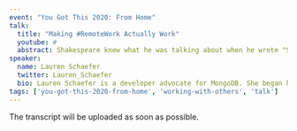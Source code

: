 ```yaml
---
event: "You Got This 2020: From Home"
talk:
  title: "Making #RemoteWork Actually Work"
  youtube: #
  abstract: Shakespeare knew what he was talking about when he wrote "Some are born great remote workers, some achieve great remote work, and some have great remote work thrust upon them." Ok, maybe that's not exactly what he wrote. Whether you love working remotely or you were voluntold to work remotely, this is the session for you. Come discover tips and tricks to being a successful remote employee from a ten-year remote work veteran.
speaker:
  name: Lauren Schaefer
  twitter: Lauren_Schaefer
  bio: Lauren Schaefer is a developer advocate for MongoDB. She began her career as a software engineer for IBM where she held a variety of roles including full-stack developer, test automation specialist, and growth hacking engineer. She went on to be a developer advocate at SugarCRM. Lauren holds a BS and MS in Computer Science from North Carolina State University and is the co-inventor of twelve issued United States patents.  She has been working from her home office for the last decade and is an advocate of remote work options.
tags: ['you-got-this-2020-from-home', 'working-with-others', 'talk']
---
```


The transcript will be uploaded as soon as possible.